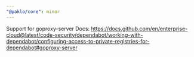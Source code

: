 ```yaml
---
"@paklo/core": minor
---
```


Support for goproxy-server
Docs: https://docs.github.com/en/enterprise-cloud@latest/code-security/dependabot/working-with-dependabot/configuring-access-to-private-registries-for-dependabot#goproxy-server
